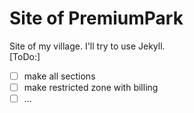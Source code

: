 # Site of PremiumPark

Site of my village. I'll try to use Jekyll.  
[ToDo:]  
- [ ] make all sections  
- [ ] make restricted zone with billing  
- [ ] ...
